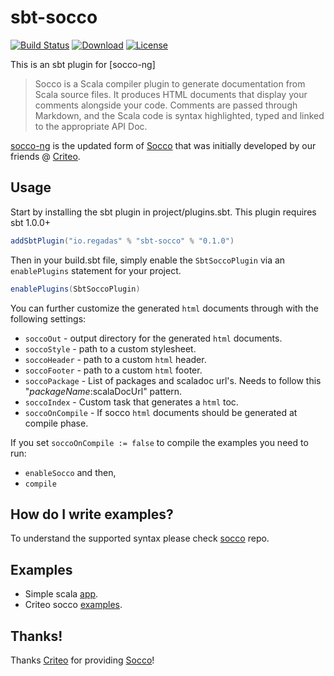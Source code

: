 # sbt-socco
[![Build Status](https://travis-ci.com/regadas/sbt-socco.svg?branch=master)](https://travis-ci.com/regadas/sbt-socco)
[![Download](https://api.bintray.com/packages/regadas/sbt-plugins/sbt-socco/images/download.svg)](https://bintray.com/regadas/sbt-plugins/sbt-socco/_latestVersion)
[![License](http://img.shields.io/:license-apache-blue.svg)](http://www.apache.org/licenses/LICENSE-2.0.html)

This is an sbt plugin for [socco-ng]

> Socco is a Scala compiler plugin to generate documentation from Scala source files.
  It produces HTML documents that display your comments alongside your code. Comments are passed through Markdown, and the Scala code is syntax highlighted, typed and linked to the appropriate API Doc.
  
[socco-ng](https://github.com/socco-ng) is the updated form of [Socco] that was initially developed by our friends @ [Criteo]. 

## Usage

Start by installing the sbt plugin in project/plugins.sbt. This plugin requires sbt 1.0.0+

```scala
addSbtPlugin("io.regadas" % "sbt-socco" % "0.1.0")
```

Then in your build.sbt file, simply enable the `SbtSoccoPlugin` via an `enablePlugins` statement for your project.

```scala
enablePlugins(SbtSoccoPlugin)
```

You can further customize the generated `html` documents through with the following settings:  

* `soccoOut` - output directory for the generated `html` documents.
* `soccoStyle` - path to a custom stylesheet.
* `soccoHeader` - path to a custom `html` header.
* `soccoFooter` - path to a custom `html` footer.
* `soccoPackage` - List of packages and scaladoc url's. Needs to follow this "$packageName:$scalaDocUrl" pattern.
* `soccoIndex` - Custom task that generates a `html` toc.
* `soccoOnCompile` - If socco `html` documents should be generated at compile phase.

If you set `soccoOnCompile := false` to compile the examples you need to run:

* `enableSocco` and then,
* `compile`

## How do I write examples?

To understand the supported syntax please check [socco](https://github.com/socco-ng) repo.

## Examples

* Simple scala [app](http://gh.regadas.io/sbt-socco/Example.scala.html).
* Criteo socco [examples](https://github.com/criteo/socco#examples).

## Thanks!

Thanks [Criteo] for providing [Socco]!

[Criteo]: https://github.com/criteo
[Socco]: https://github.com/criteo/socco
